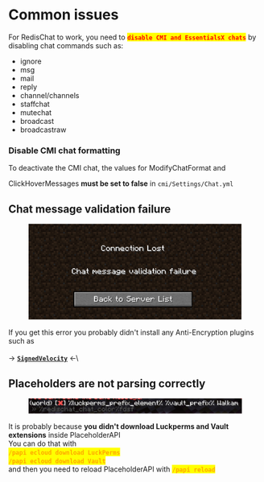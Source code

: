 # Common issues

For RedisChat to work, you need to <mark style="color:red;">**`disable CMI and EssentialsX chats`**</mark> by disabling chat commands such as:

* ignore
* msg
* mail
* reply
* channel/channels
* staffchat
* mutechat
* broadcast
* broadcastraw

### Disable CMI chat formatting

To deactivate the CMI chat, the values for ModifyChatFormat and&#x20;

ClickHoverMessages **must be set to false** in `cmi/Settings/Chat.yml`

## Chat message validation failure

<figure><img src=".gitbook/assets/image (13).png" alt=""><figcaption></figcaption></figure>

If you get this error you probably didn't install any Anti-Encryption plugins such as\
&#x20;                                                                     \
&#x20;                                                                        \-> [**`SignedVelocity`**](https://modrinth.com/plugin/signedvelocity) <-\


## Placeholders are not parsing correctly

<figure><img src=".gitbook/assets/image (14).png" alt=""><figcaption></figcaption></figure>

It is probably because **you** **didn't download Luckperms and Vault extensions** inside PlaceholderAPI\
You can do that with\
<mark style="color:orange;">**`/papi ecloud download LuckPerms`**</mark>\
<mark style="color:orange;">**`/papi ecloud download Vault`**</mark>\
and then you need to reload PlaceholderAPI with <mark style="color:orange;">**`/papi reload`**</mark>
